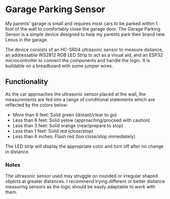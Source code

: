 # Garage Parking Sensor

My parents' garage is small and requires most cars to be parked within 1 foot of the wall to comfortably close the garage door. 
The Garage Parking Sensor is a simple device designed to help my parents park their brand new Lexus in the garage. 

The device consists of an HC-SR04 ultrasonic sensor to measure distance, an addressable WS2812 RGB LED Strip to act as a visual aid, and an ESP32 microcontroller to connect the components and handle the logic. It is buildable on a breadboard with some jumper wires.

## Functionality
As the car approaches the ultrasonic sensor placed at the wall, the measurements are fed into a range of conditional statements which are reflected by the colors below:
- More than 6 feet: Solid green (distant/clear to go)
- Less than 6 feet: Solid yelow (approaching/proceed with caution)
- Less than 3 feet: Solid orange (near/prepare to stop)
- Less than 1 feet: Solid red (close/stop)
- Less than 6 inches: Flash red (too close/stop immediately)

The LED strip will display the appropriate color and turn off after no change in distance.

### Notes

The ultrasonic sensor used may struggle on rounded or irregular shaped objects at greater distances. I recommend trying different or better distance measuring sensors as the logic should be easily adaptable to work with them.

